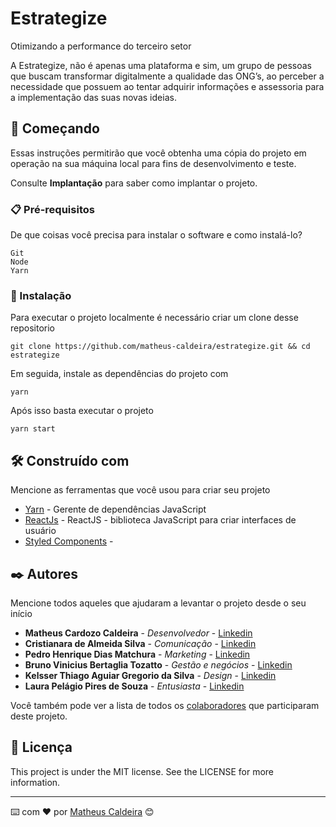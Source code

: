 # Estrategize

Otimizando a performance do terceiro setor  

A Estrategize, não é apenas uma plataforma e sim, um grupo de pessoas que buscam transformar digitalmente a qualidade das ONG’s, ao perceber a necessidade que possuem ao tentar adquirir informações e assessoria para a implementação das suas novas ideias.

## 🚀 Começando

Essas instruções permitirão que você obtenha uma cópia do projeto em operação na sua máquina local para fins de desenvolvimento e teste.

Consulte **Implantação** para saber como implantar o projeto.

### 📋 Pré-requisitos

De que coisas você precisa para instalar o software e como instalá-lo?

```
Git
Node
Yarn
```

### 🔧 Instalação

Para executar o projeto localmente é necessário criar um clone desse repositorio

```
git clone https://github.com/matheus-caldeira/estrategize.git && cd estrategize
```

Em seguida, instale as dependências do projeto com

```
yarn
```

Após isso basta executar o projeto

```
yarn start
```


## 🛠️ Construído com

Mencione as ferramentas que você usou para criar seu projeto

* [Yarn](https://yarnpkg.com/) - Gerente de dependências JavaScript
* [ReactJs](https://pt-br.reactjs.org/) - ReactJS - biblioteca JavaScript para criar interfaces de usuário
* [Styled Components](https://styled-components.com/) - 


## ✒️ Autores

Mencione todos aqueles que ajudaram a levantar o projeto desde o seu início

* **Matheus Cardozo Caldeira** - *Desenvolvedor* - [Linkedin](https://www.linkedin.com/in/caldeiramatheus/)
* **Cristianara de Almeida Silva** - *Comunicação* - [Linkedin](https://www.linkedin.com/in/cristianara-silva/)
* **Pedro Henrique Dias Matchura** - *Marketing* - [Linkedin](https://www.linkedin.com/in/pedro-machtura/)
* **Bruno Vinicius Bertaglia Tozatto** - *Gestão e negócios* - [Linkedin](https://www.linkedin.com/in/brunobertaglia/)
* **Kelsser Thiago Aguiar Gregorio da Silva** - *Design* - [Linkedin](https://www.linkedin.com/in/kelsserthiago/)
* **Laura Pelágio Pires de Souza** - *Entusiasta* - [Linkedin](https://www.linkedin.com/in/caldeiramatheus/)

Você também pode ver a lista de todos os [colaboradores](https://github.com/usuario/projeto/colaboradores) que participaram deste projeto.

## 📄 Licença

This project is under the MIT license. See the LICENSE for more information.

---
⌨️ com ❤️ por [Matheus Caldeira](https://github.com/matheus-caldeira) 😊
